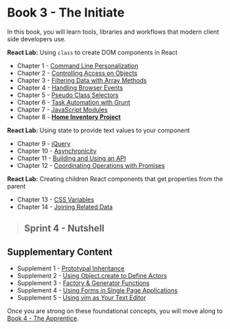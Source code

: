 # Book 3 - The Initiate

In this book, you will learn tools, libraries and workflows that modern client side developers use.

**React Lab:** Using `class` to create DOM components in React

* Chapter 1 - [Command Line Personalization](./chapters/CLI_PERSONALIZATION.md)
* Chapter 2 - [Controlling Access on Objects](./chapters/JS_OBJECT_CREATE.md)
* Chapter 3 - [Filtering Data with Array Methods](./chapters/JS_ARRAY_METHODS.md)
* Chapter 4 - [Handling Browser Events](./chapters/JS_EVENTS.md)
* Chapter 5 - [Pseudo Class Selectors](./chapters/CSS_PSEUDOCLASSES.md)
* Chapter 6 - [Task Automation with Grunt](./chapters/AUTOMATION_GRUNT.md)
* Chapter 7 - [JavaScript Modules](./chapters/JS_MODULES.md)
* Chapter 8 - **[Home Inventory Project](./chapters/HOME_INVENTORY_APP.md)**

**React Lab:** Using state to provide text values to your component

* Chapter 9 - [jQuery](./chapters/JQUERY.md)
* Chapter 10 - [Asynchronicity](./chapters/ASYNC_XHR.md)
* Chapter 11 - [Building and Using an API](./chapters/JSON_SERVER_API.md)
* Chapter 12 - [Coordinating Operations with Promises](./chapters/PROMISES.md)

**React Lab:** Creating children React components that get properties from the parent

* Chapter 13 - [CSS Variables](./chapters/CSS_VARIABLES.md)
* Chapter 14 - [Joining Related Data](./chapters/JS_JOINING_DATA.md)

> ## Sprint 4 - Nutshell

## Supplementary Content

* Supplement 1 - [Prototypal Inheritance](./chapters/PROTOTYPAL.md)
* Supplement 2 - [Using Object.create to Define Actors](./chapters/JS_ACTORS.md)
* Supplement 3 - [Factory & Generator Functions](./chapters/JS_FACTORY_FUNCTION.md)
* Supplement 4 - [Using Forms in Single Page Applications](./chapters/FORMS_SPA.md)
* Supplement 5 - [Using vim as Your Text Editor](./chapters/VIM.md)

Once you are strong on these foundational concepts, you will move along to [Book 4 - The Apprentice](../book-4-the-apprentice/README.md).
